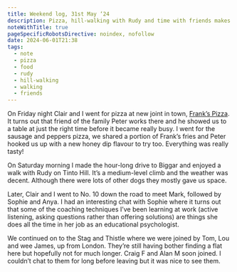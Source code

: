 ```yaml
---
title: Weekend log, 31st May ‘24
description: Pizza, hill-walking with Rudy and time with friends makes for a good weekend
noteWithTitle: true
pageSpecificRobotsDirective: noindex, nofollow
date: 2024-06-01T21:38
tags:
  - note
  - pizza
  - food
  - rudy
  - hill-walking
  - walking
  - friends
---
```

On Friday night Clair and I went for pizza at new joint in town, [Frank’s Pizza](https://www.frankspizza.uk). It turns out that friend of the family Peter works there and he showed us to a table at just the right time before it became really busy. I went for the sausage and peppers pizza, we shared a portion of Frank’s fries and Peter hooked us up with a new honey dip flavour to try too. Everything was really tasty!

On Saturday morning I made the hour-long drive to Biggar and enjoyed a walk with Rudy on Tinto Hill. It’s a medium-level climb and the weather was decent. Although there were lots of other dogs they mostly gave us space.

Later, Clair and I went to No. 10 down the road to meet Mark, followed by Sophie and Anya. I had an interesting chat with Sophie where it turns out that some of the coaching techniques I’ve been learning at work (active listening, asking questions rather than offering solutions) are things she does all the time in her job as an educational psychologist.

We continued on to the Stag and Thistle where we were joined by Tom, Lou and wee James, up from London. They’re still having bother finding a flat here but hopefully not for much longer. Craig F and Alan M soon joined. I couldn’t chat to them for long before leaving but it was nice to see them.
